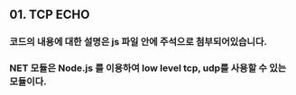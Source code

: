 ## 01. TCP ECHO

### 코드의 내용에 대한 설명은 js 파일 안에 주석으로 첨부되어있습니다.

### NET 모듈은 Node.js 를 이용하여 low level tcp, udp를 사용할 수 있는 모듈이다.
